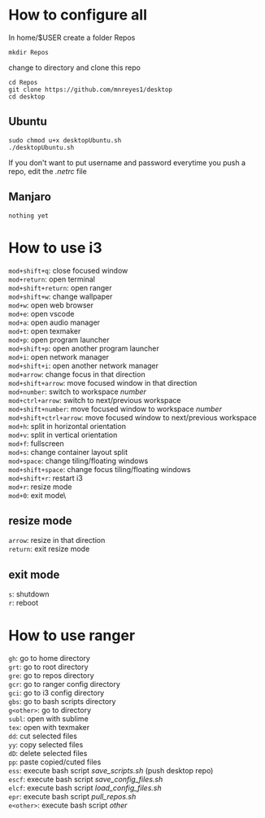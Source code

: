 # How to configure all

In home/$USER create a folder Repos

	mkdir Repos

change to directory and clone this repo

	cd Repos
	git clone https://github.com/mnreyes1/desktop
	cd desktop

## Ubuntu

	sudo chmod u+x desktopUbuntu.sh
	./desktopUbuntu.sh

If you don't want to put username and password everytime you push a repo, edit the *.netrc* file

## Manjaro

	nothing yet


# How to use i3

`mod+shift+q`: close focused window\
`mod+return`: open terminal\
`mod+shift+return`: open ranger\
`mod+shift+w`: change wallpaper\
`mod+w`: open web browser\
`mod+e`: open vscode\
`mod+a`: open audio manager\
`mod+t`: open texmaker\
`mod+p`: open program launcher\
`mod+shift+p`: open another program launcher\
`mod+i`: open network manager\
`mod+shift+i`: open another network manager\
`mod+arrow`: change focus in that direction\
`mod+shift+arrow`: move focused window in that direction\
`mod+number`: switch to workspace *number* \
`mod+ctrl+arrow`: switch to next/previous workspace\
`mod+shift+number`: move focused window to workspace *number* \
`mod+shift+ctrl+arrow`: move focused window to next/previous workspace\
`mod+h`: split in horizontal orientation\
`mod+v`: split in vertical orientation\
`mod+f`: fullscreen\
`mod+s`: change container layout split\
`mod+space`: change tiling/floating windows\
`mod+shift+space`: change focus tiling/floating windows\
`mod+shift+r`: restart i3\
`mod+r`: resize mode\
`mod+0`: exit mode\

## resize mode

`arrow`: resize in that direction\
`return`: exit resize mode

## exit mode

`s`: shutdown\
`r`: reboot


# How to use ranger

`gh`: go to home directory\
`grt`: go to root directory\
`gre`: go to repos directory\
`gcr`: go to ranger config directory\
`gci`: go to i3 config directory\
`gbs`: go to bash scripts directory\
`g<other>`: go to <other> directory\
`subl`: open with sublime\
`tex`: open with texmaker\
`dd`: cut selected files\
`yy`: copy selected files\
`dD`: delete selected files\
`pp`: paste copied/cuted files\
`ess`: execute bash script *save_scripts.sh* (push desktop repo)\
`escf`: execute bash script *save_config_files.sh*\
`elcf`: execute bash script *load_config_files.sh*\
`epr`: execute bash script *pull_repos.sh*\
`e<other>`: execute bash script *other*
